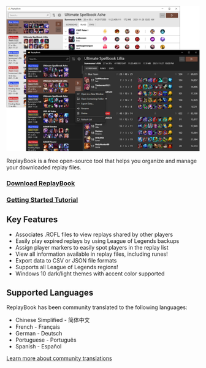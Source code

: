 ![Banner Image](images/0_banner_image.png "Window Overview Image")

ReplayBook is a free open-source tool that helps you organize and manage your downloaded replay files.

### [Download ReplayBook](downloads.md)

### [Getting Started Tutorial](tutorial/0_landing.md)

## Key Features

* Associates .ROFL files to view replays shared by other players
* Easily play expired replays by using League of Legends backups
* Assign player markers to easily spot players in the replay list
* View all information available in replay files, including runes!
* Export data to CSV or JSON file formats
* Supports all League of Legends regions!
* Windows 10 dark/light themes with accent color supported

## Supported Languages

ReplayBook has been community translated to the following languages:

* Chinese Simplified - 简体中文
* French - Français
* German - Deutsch
* Portuguese - Português
* Spanish - Español

[Learn more about community translations](https://github.com/fraxiinus/ReplayBook/wiki/Translating)
